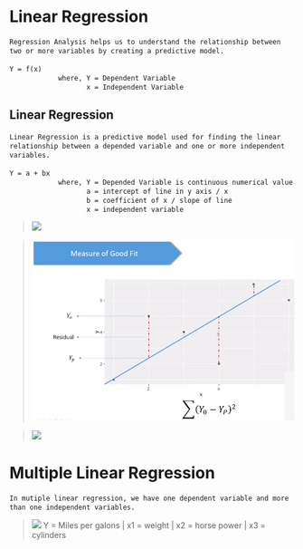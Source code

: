 # Linear Regression

    Regression Analysis helps us to understand the relationship between two or more variables by creating a predictive model.

    Y = f(x)
                where, Y = Dependent Variable
                       x = Independent Variable

## Linear Regression

    Linear Regression is a predictive model used for finding the linear relationship between a depended variable and one or more independent variables.

    Y = a + bx
                where, Y = Depended Variable is continuous numerical value
                       a = intercept of line in y axis / x
                       b = coefficient of x / slope of line
                       x = independent variable

> ![](files/1.png)

> ![](files/2.png)

> ![](files/3.png)


#
# Multiple Linear Regression
    In mutiple linear regression, we have one dependent variable and more than one independent variables.

> ![](files/4.png)
    Y = Miles per galons  | x1 = weight  | x2 = horse power  | x3 = cylinders